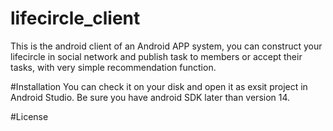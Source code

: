 # lifecircle_client
This is the android client of an Android APP system, you can construct your lifecircle in social network and publish task to members or accept their tasks, with very simple recommendation function.

#Installation
You can check it on your disk and open it as exsit project in Android Studio.
Be sure you have android SDK later than version 14.

#License
